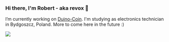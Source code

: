 ### Hi there, I'm Robert - aka revox 👋
I’m currently working on [Duino-Coin](https://duinocoin.com). 
I'm studying as electronics technician in Bydgoszcz, Poland.
More to come here in the future :)

![](https://github-readme-stats.vercel.app/api?username=revoxhere&show_icons=true)
